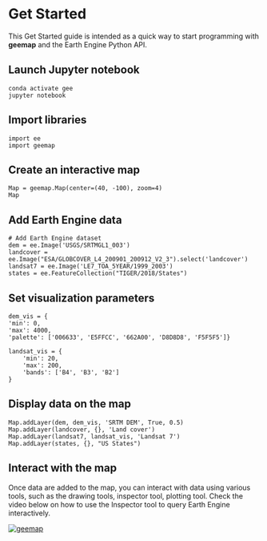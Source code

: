 # Get Started

This Get Started guide is intended as a quick way to start programming with **geemap** and the Earth Engine Python API.

## Launch Jupyter notebook

    conda activate gee
    jupyter notebook

## Import libraries

    import ee
    import geemap

## Create an interactive map

    Map = geemap.Map(center=(40, -100), zoom=4)
    Map

## Add Earth Engine data

    # Add Earth Engine dataset
    dem = ee.Image('USGS/SRTMGL1_003')
    landcover = ee.Image("ESA/GLOBCOVER_L4_200901_200912_V2_3").select('landcover')
    landsat7 = ee.Image('LE7_TOA_5YEAR/1999_2003')
    states = ee.FeatureCollection("TIGER/2018/States")

## Set visualization parameters

    dem_vis = {
    'min': 0,
    'max': 4000,
    'palette': ['006633', 'E5FFCC', '662A00', 'D8D8D8', 'F5F5F5']}

    landsat_vis = {
        'min': 20,
        'max': 200,
        'bands': ['B4', 'B3', 'B2']
    }

## Display data on the map

    Map.addLayer(dem, dem_vis, 'SRTM DEM', True, 0.5)
    Map.addLayer(landcover, {}, 'Land cover')
    Map.addLayer(landsat7, landsat_vis, 'Landsat 7')
    Map.addLayer(states, {}, "US States")

## Interact with the map

Once data are added to the map, you can interact with data using various tools, such as the drawing tools, inspector tool, plotting tool.
Check the video below on how to use the Inspector tool to query Earth Engine interactively.

[![geemap](http://img.youtube.com/vi/k477ksjkaXw/0.jpg)](http://www.youtube.com/watch?v=k477ksjkaXw "inspector")
